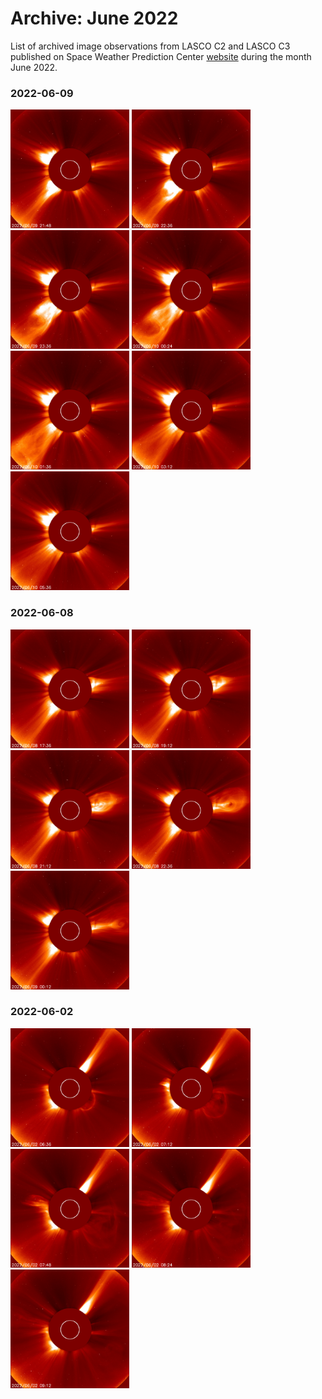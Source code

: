 # Archive: June 2022

List of archived image observations from LASCO C2 and LASCO C3 published on Space Weather Prediction Center [website](https://www.swpc.noaa.gov/products/lasco-coronagraph) during the month June 2022.


### 2022-06-09

<a href="img/20220609-01.png"><img src="img/20220609-01.png" width="190"></a> <a href="img/20220609-02.png"><img src="img/20220609-02.png" width="190"></a> <a href="img/20220609-03.png"><img src="img/20220609-03.png" width="190"></a> <a href="img/20220609-04.png"><img src="img/20220609-04.png" width="190"></a> <a href="img/20220609-05.png"><img src="img/20220609-05.png" width="190"></a> <a href="img/20220609-06.png"><img src="img/20220609-06.png" width="190"></a> <a href="img/20220609-07.png"><img src="img/20220609-07.png" width="190"></a>

### 2022-06-08

<a href="img/20220608-01.png"><img src="img/20220608-01.png" width="190"></a> <a href="img/20220608-02.png"><img src="img/20220608-02.png" width="190"></a> <a href="img/20220608-03.png"><img src="img/20220608-03.png" width="190"></a> <a href="img/20220608-04.png"><img src="img/20220608-04.png" width="190"></a> <a href="img/20220608-05.png"><img src="img/20220608-05.png" width="190"></a>

### 2022-06-02

<a href="img/20220602-01.png"><img src="img/20220602-01.png" width="190"></a> <a href="img/20220602-02.png"><img src="img/20220602-02.png" width="190"></a> <a href="img/20220602-03.png"><img src="img/20220602-03.png" width="190"></a> <a href="img/20220602-04.png"><img src="img/20220602-04.png" width="190"></a> <a href="img/20220602-05.png"><img src="img/20220602-05.png" width="190"></a>
